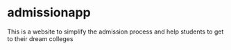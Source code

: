 # admissionapp
This is a website to simplify the admission process and help students to get to their dream colleges
